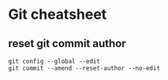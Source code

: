 # Git cheatsheet

## reset git commit author 
    git config --global --edit
    git commit --amend --reset-author --no-edit
